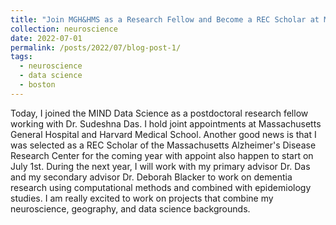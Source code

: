 ```yaml
---
title: "Join MGH&HMS as a Research Fellow and Become a REC Scholar at MADRC"
collection: neuroscience
date: 2022-07-01
permalink: /posts/2022/07/blog-post-1/
tags:
  - neuroscience
  - data science
  - boston
---
```


Today, I joined the MIND Data Science as a postdoctoral research fellow working with Dr. Sudeshna Das. I hold joint appointments at Massachusetts General Hospital and Harvard Medical School. Another good news is that I was selected as a REC Scholar of the Massachusetts Alzheimer's Disease Research Center for the coming year with appoint also happen to start on July 1st. During the next year, I will work with my primary advisor Dr. Das and my secondary advisor Dr. Deborah Blacker to work on dementia research using computational methods and combined with epidemiology studies. I am really excited to work on projects that combine my neuroscience, geography, and data science backgrounds.